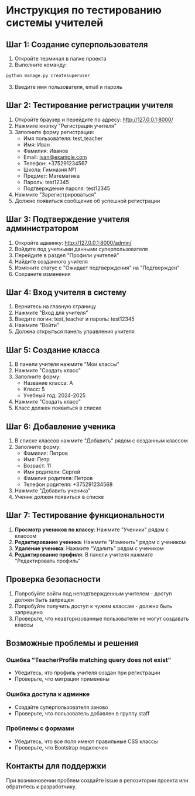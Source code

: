 # Инструкция по тестированию системы учителей

## Шаг 1: Создание суперпользователя

1. Откройте терминал в папке проекта
2. Выполните команду:
```bash
python manage.py createsuperuser
```
3. Введите имя пользователя, email и пароль

## Шаг 2: Тестирование регистрации учителя

1. Откройте браузер и перейдите по адресу: http://127.0.0.1:8000/
2. Нажмите кнопку "Регистрация учителя"
3. Заполните форму регистрации:
   - Имя пользователя: test_teacher
   - Имя: Иван
   - Фамилия: Иванов
   - Email: ivan@example.com
   - Телефон: +375291234567
   - Школа: Гимназия №1
   - Предмет: Математика
   - Пароль: test12345
   - Подтверждение пароля: test12345
4. Нажмите "Зарегистрироваться"
5. Должно появиться сообщение об успешной регистрации

## Шаг 3: Подтверждение учителя администратором

1. Откройте админку: http://127.0.0.1:8000/admin/
2. Войдите под учетными данными суперпользователя
3. Перейдите в раздел "Профили учителей"
4. Найдите созданного учителя
5. Измените статус с "Ожидает подтверждения" на "Подтвержден"
6. Сохраните изменения

## Шаг 4: Вход учителя в систему

1. Вернитесь на главную страницу
2. Нажмите "Вход для учителя"
3. Введите логин: test_teacher и пароль: test12345
4. Нажмите "Войти"
5. Должна открыться панель управления учителя

## Шаг 5: Создание класса

1. В панели учителя нажмите "Мои классы"
2. Нажмите "Создать класс"
3. Заполните форму:
   - Название класса: А
   - Класс: 5
   - Учебный год: 2024-2025
4. Нажмите "Создать класс"
5. Класс должен появиться в списке

## Шаг 6: Добавление ученика

1. В списке классов нажмите "Добавить" рядом с созданным классом
2. Заполните форму:
   - Фамилия: Петров
   - Имя: Петр
   - Возраст: 11
   - Имя родителя: Сергей
   - Фамилия родителя: Петров
   - Телефон родителя: +375291234568
3. Нажмите "Добавить ученика"
4. Ученик должен появиться в списке

## Шаг 7: Тестирование функциональности

1. **Просмотр учеников по классу**: Нажмите "Ученики" рядом с классом
2. **Редактирование ученика**: Нажмите "Изменить" рядом с учеником
3. **Удаление ученика**: Нажмите "Удалить" рядом с учеником
4. **Редактирование профиля**: В панели учителя нажмите "Редактировать профиль"

## Проверка безопасности

1. Попробуйте войти под неподтвержденным учителем - доступ должен быть запрещен
2. Попробуйте получить доступ к чужим классам - должно быть запрещено
3. Проверьте, что неавторизованные пользователи не могут создавать классы

## Возможные проблемы и решения

### Ошибка "TeacherProfile matching query does not exist"
- Убедитесь, что профиль учителя создан при регистрации
- Проверьте, что миграции применены

### Ошибка доступа к админке
- Создайте суперпользователя заново
- Проверьте, что пользователь добавлен в группу staff

### Проблемы с формами
- Убедитесь, что все поля имеют правильные CSS классы
- Проверьте, что Bootstrap подключен

## Контакты для поддержки

При возникновении проблем создайте issue в репозитории проекта или обратитесь к разработчику.
